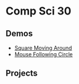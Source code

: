 # Comp Sci 30

## Demos
- [Square Moving Around](square-moving)
- [Mouse Following Circle](mouse-circle)

## Projects



